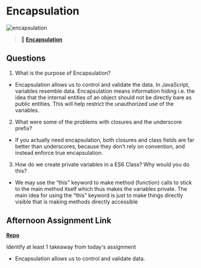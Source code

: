 # Encapsulation 

![encapsulation](https://bcw.blob.core.windows.net/public/img/journals/5838157482080222)

> **📖 [Encapsulation](https://codeworksacademy.com/fs-student-guide/resources/wk3/02-Encapsulation)**

## Questions

1. What is the purpose of Encapsulation?
- Encapsulation allows us to control and validate the data. In JavaScript, variables resemble data. Encapsulation means information hiding i.e. the idea that the internal entities of an object should not be directly bare as public entities. This will help restrict the unauthorized use of the variables.

2. What were some of the problems with closures and the underscore prefix?
-  If you actually need encapsulation, both closures and class fields are far better than underscores, because they don’t rely on convention, and instead enforce true encapsulation.

3. How do we create private variables in a ES6 Class? Why would you do this?
- We may use the “this” keyword to make method (function) calls to stick to the main method itself which thus makes the variables private. The main idea for using the “this” keyword is just to make things directly visible that is making methods directly accessible

## Afternoon Assignment Link

**[Repo](https://github.com/Lumine3449/<ASSIGNMENT_REPO>)**

Identify at least 1 takeaway from today's assignment
- Encapsulation allows us to control and validate data.
